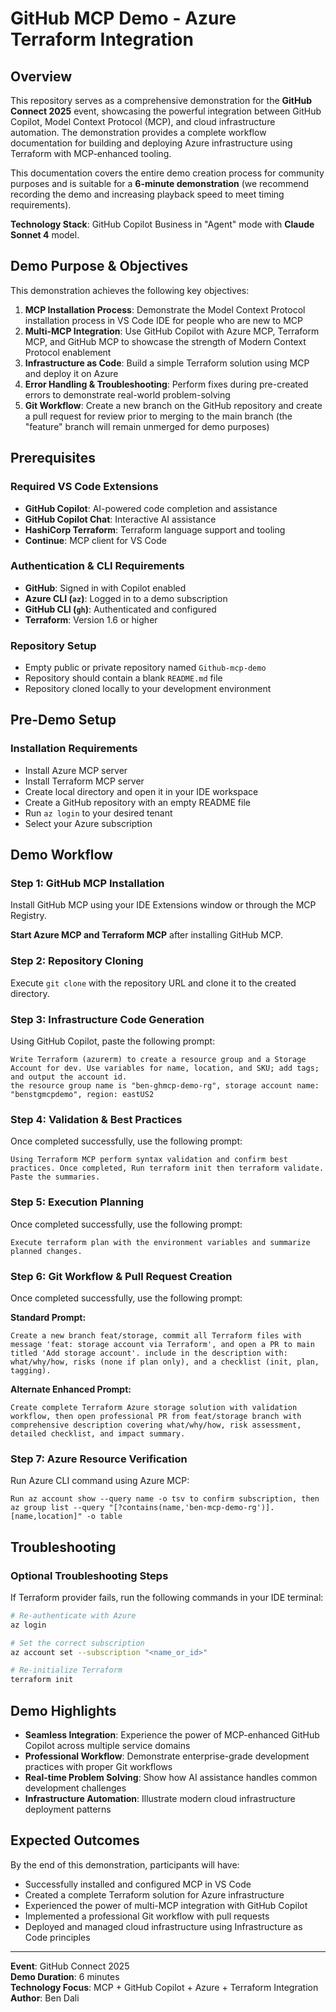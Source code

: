 # GitHub MCP Demo - Azure Terraform Integration

## Overview

This repository serves as a comprehensive demonstration for the **GitHub Connect 2025** event, showcasing the powerful integration between GitHub Copilot, Model Context Protocol (MCP), and cloud infrastructure automation. The demonstration provides a complete workflow documentation for building and deploying Azure infrastructure using Terraform with MCP-enhanced tooling.

This documentation covers the entire demo creation process for community purposes and is suitable for a **6-minute demonstration** (we recommend recording the demo and increasing playback speed to meet timing requirements).

**Technology Stack**: GitHub Copilot Business in "Agent" mode with **Claude Sonnet 4** model.

## Demo Purpose & Objectives

This demonstration achieves the following key objectives:

1. **MCP Installation Process**: Demonstrate the Model Context Protocol installation process in VS Code IDE for people who are new to MCP
2. **Multi-MCP Integration**: Use GitHub Copilot with Azure MCP, Terraform MCP, and GitHub MCP to showcase the strength of Modern Context Protocol enablement
3. **Infrastructure as Code**: Build a simple Terraform solution using MCP and deploy it on Azure
4. **Error Handling & Troubleshooting**: Perform fixes during pre-created errors to demonstrate real-world problem-solving
5. **Git Workflow**: Create a new branch on the GitHub repository and create a pull request for review prior to merging to the main branch (the "feature" branch will remain unmerged for demo purposes)

## Prerequisites

### Required VS Code Extensions

- **GitHub Copilot**: AI-powered code completion and assistance
- **GitHub Copilot Chat**: Interactive AI assistance
- **HashiCorp Terraform**: Terraform language support and tooling
- **Continue**: MCP client for VS Code

### Authentication & CLI Requirements

- **GitHub**: Signed in with Copilot enabled
- **Azure CLI (`az`)**: Logged in to a demo subscription
- **GitHub CLI (`gh`)**: Authenticated and configured
- **Terraform**: Version 1.6 or higher

### Repository Setup

- Empty public or private repository named `Github-mcp-demo`
- Repository should contain a blank `README.md` file
- Repository cloned locally to your development environment

## Pre-Demo Setup

### Installation Requirements

- Install Azure MCP server
- Install Terraform MCP server
- Create local directory and open it in your IDE workspace
- Create a GitHub repository with an empty README file
- Run `az login` to your desired tenant
- Select your Azure subscription

## Demo Workflow

### Step 1: GitHub MCP Installation
Install GitHub MCP using your IDE Extensions window or through the MCP Registry.

**Start Azure MCP and Terraform MCP** after installing GitHub MCP.

### Step 2: Repository Cloning
Execute `git clone` with the repository URL and clone it to the created directory.

### Step 3: Infrastructure Code Generation
Using GitHub Copilot, paste the following prompt:

```
Write Terraform (azurerm) to create a resource group and a Storage Account for dev. Use variables for name, location, and SKU; add tags; and output the account id.
the resource group name is "ben-ghmcp-demo-rg", storage account name: "benstgmcpdemo", region: eastUS2
```

### Step 4: Validation & Best Practices
Once completed successfully, use the following prompt:

```
Using Terraform MCP perform syntax validation and confirm best practices. Once completed, Run terraform init then terraform validate. Paste the summaries.
```

### Step 5: Execution Planning
Once completed successfully, use the following prompt:

```
Execute terraform plan with the environment variables and summarize planned changes.
```

### Step 6: Git Workflow & Pull Request Creation
Once completed successfully, use the following prompt:

**Standard Prompt:**
```
Create a new branch feat/storage, commit all Terraform files with message 'feat: storage account via Terraform', and open a PR to main titled 'Add storage account'. include in the description with: what/why/how, risks (none if plan only), and a checklist (init, plan, tagging).
```

**Alternate Enhanced Prompt:**
```
Create complete Terraform Azure storage solution with validation workflow, then open professional PR from feat/storage branch with comprehensive description covering what/why/how, risk assessment, detailed checklist, and impact summary.
```

### Step 7: Azure Resource Verification
Run Azure CLI command using Azure MCP:

```
Run az account show --query name -o tsv to confirm subscription, then az group list --query "[?contains(name,'ben-mcp-demo-rg')].[name,location]" -o table
```

## Troubleshooting

### Optional Troubleshooting Steps
If Terraform provider fails, run the following commands in your IDE terminal:

```bash
# Re-authenticate with Azure
az login

# Set the correct subscription
az account set --subscription "<name_or_id>"

# Re-initialize Terraform
terraform init
```

## Demo Highlights

- **Seamless Integration**: Experience the power of MCP-enhanced GitHub Copilot across multiple service domains
- **Professional Workflow**: Demonstrate enterprise-grade development practices with proper Git workflows
- **Real-time Problem Solving**: Show how AI assistance handles common development challenges
- **Infrastructure Automation**: Illustrate modern cloud infrastructure deployment patterns

## Expected Outcomes

By the end of this demonstration, participants will have:

- Successfully installed and configured MCP in VS Code
- Created a complete Terraform solution for Azure infrastructure
- Experienced the power of multi-MCP integration with GitHub Copilot
- Implemented a professional Git workflow with pull requests
- Deployed and managed cloud infrastructure using Infrastructure as Code principles

---

**Event**: GitHub Connect 2025  
**Demo Duration**: 6 minutes  
**Technology Focus**: MCP + GitHub Copilot + Azure + Terraform Integration  
**Author**: Ben Dali
